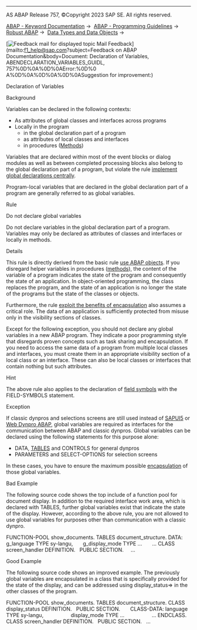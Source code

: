   

* * *

AS ABAP Release 757, ©Copyright 2023 SAP SE. All rights reserved.

[ABAP - Keyword Documentation](https://help.sap.com/doc/abapdocu_757_index_htm/7.57/en-US/abenabap.htm) →  [ABAP - Programming Guidelines](https://help.sap.com/doc/abapdocu_757_index_htm/7.57/en-US/abenabap_pgl.htm) →  [Robust ABAP](https://help.sap.com/doc/abapdocu_757_index_htm/7.57/en-US/abenrobust_abap_gdl.htm) →  [Data Types and Data Objects](https://help.sap.com/doc/abapdocu_757_index_htm/7.57/en-US/abendata_type_obj_gdl.htm) → 

 [![](Mail.gif?object=Mail.gif&sap-language=EN "Feedback mail for displayed topic") Mail Feedback](mailto:f1_help@sap.com?subject=Feedback on ABAP Documentation&body=Document: Declaration of Variables, ABENDECLARATION_VARIABLES_GUIDL, 757%0D%0A%0D%0AError:%0D%0
A%0D%0A%0D%0A%0D%0ASuggestion for improvement:)

Declaration of Variables

Background   

Variables can be declared in the following contexts:

-   As attributes of global classes and interfaces across programs
-   Locally in the program
    -   in the global declaration part of a program
    -   as attributes of local classes and interfaces
    -   in procedures ([Methods](https://help.sap.com/doc/abapdocu_757_index_htm/7.57/en-US/abenfunct_module_subroutine_guidl.htm "Guideline"))

Variables that are declared within most of the event blocks or dialog modules as well as between completed processing blocks also belong to the global declaration part of a program, but violate the rule [implement global declarations centrally](https://help.sap.com/doc/abapdocu_757_index_htm/7.57/en-US/abenglobal_declar_guidl.htm "Guideline").

Program-local variables that are declared in the global declaration part of a program are generally referred to as global variables.

Rule   

Do not declare global variables

Do not declare variables in the global declaration part of a program. Variables may only be declared as attributes of classes and interfaces or locally in methods.

Details   

This rule is directly derived from the basic rule [use ABAP objects](https://help.sap.com/doc/abapdocu_757_index_htm/7.57/en-US/abenabap_obj_progr_model_guidl.htm "Guideline"). If you disregard helper variables in procedures ([methods](https://help.sap.com/doc/abapdocu_757_index_htm/7.57/en-US/abenfunct_module_subroutine_guidl.htm "Guideline")), the content of the variable of a program indicates the state of the program and consequently the state of an application. In object-oriented programming, the class replaces the program, and the state of an application is no longer the state of the programs but the state of the classes or objects.

Furthermore, the rule [exploit the benefits of encapsulation](https://help.sap.com/doc/abapdocu_757_index_htm/7.57/en-US/abenencapsulation_guidl.htm "Guideline") also assumes a critical role. The data of an application is sufficiently protected from misuse only in the visibility sections of classes.

Except for the following exception, you should not declare any global variables in a new ABAP program. They indicate a poor programming style that disregards proven concepts such as task sharing and encapsulation. If you need to access the same data of a program from multiple local classes and interfaces, you must create them in an appropriate visibility section of a local class or an interface. These can also be local classes or interfaces that contain nothing but such attributes.

Hint

The above rule also applies to the declaration of [field symbols](https://help.sap.com/doc/abapdocu_757_index_htm/7.57/en-US/abendyn_access_data_obj_guidl.htm "Guideline") with the FIELD-SYMBOLS statement.

Exception

If classic dynpros and selections screens are still used instead of [SAPUI5](https://help.sap.com/doc/abapdocu_757_index_htm/7.57/en-US/abeninterface_tech_guidl.htm "Guideline") or [Web Dynpro ABAP](https://help.sap.com/doc/abapdocu_757_index_htm/7.57/en-US/abeninterface_tech_guidl.htm "Guideline"), global variables are required as interfaces for the communication between ABAP and classic dynpros. Global variables can be declared using the following statements for this purpose alone:

-   DATA, [TABLES](https://help.sap.com/doc/abapdocu_757_index_htm/7.57/en-US/abentable_work_area_guidl.htm "Guideline") and CONTROLS for general dynpros
-   PARAMETERS and SELECT-OPTIONS for selection screens

In these cases, you have to ensure the maximum possible [encapsulation](https://help.sap.com/doc/abapdocu_757_index_htm/7.57/en-US/abenencap_class_interf_guidl.htm "Guideline") of those global variables.

Bad Example

The following source code shows the top include of a function pool for document display. In addition to the required interface work area, which is declared with TABLES, further global variables exist that indicate the state of the display. However, according to the above rule, you are not allowed to use global variables for purposes other than communication with a classic dynpro.

FUNCTION-POOL show\_documents.
TABLES document\_structure.
DATA: g\_language TYPE sy-langu,
      g\_display\_mode TYPE ...
      ...
CLASS screen\_handler DEFINITION.
  PUBLIC SECTION.
    ...

Good Example

The following source code shows an improved example. The previously global variables are encapsulated in a class that is specifically provided for the state of the display, and can be addressed using display\_status=> in the other classes of the program.

FUNCTION-POOL show\_documents.
TABLES document\_structure.
CLASS display\_status DEFINITION.
  PUBLIC SECTION.
      CLASS-DATA: language TYPE sy-langu,
                  display\_mode TYPE ...
                  ...
ENDCLASS.
CLASS screen\_handler DEFINITION.
  PUBLIC SECTION.
  ...